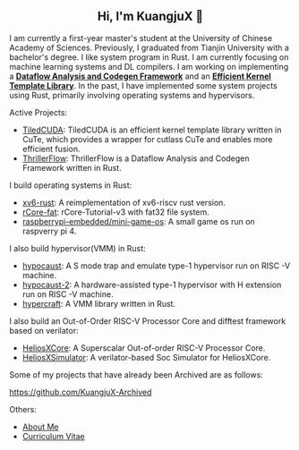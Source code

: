 <h2 align="center"> Hi, I'm KuangjuX 👋 </h2>

I am currently a first-year master's student at the University of Chinese Academy of Sciences. Previously, I graduated from Tianjin University with a bachelor's degree. I like system program in Rust. I am currently focusing on machine learning systems and DL compilers. 
I am working on implementing a **[Dataflow Analysis and Codegen Framework](https://github.com/TiledTensor/ThrillerFlow)** and an **[Efficient Kernel Template Library](https://github.com/TiledTensor/TiledCUDA)**. 
In the past, I have implemented some system projects using Rust, primarily involving operating systems and hypervisors.

Active Projects:

- [TiledCUDA](https://github.com/TiledTensor/TiledCUDA): TiledCUDA is an efficient kernel template library written in CuTe, which provides a wrapper for cutlass CuTe and enables more efficient fusion.
- [ThrillerFlow](https://github.com/TiledTensor/ThrillerFlow): ThrillerFlow is a Dataflow Analysis and Codegen Framework written in Rust.

I build operating systems in Rust:  

- [xv6-rust](https://github.com/Ko-oK-OS/xv6-rust): A reimplementation of xv6-riscv rust version.  
- [rCore-fat](https://github.com/KuangjuX/rCore-fat): rCore-Tutorial-v3 with fat32 file system.  
- [raspberrypi-embedded/mini-game-os](https://github.com/raspberrypi-embedded/mini-game-os): A small game os run on raspverry pi 4.

I also build hypervisor(VMM) in Rust:  
- [hypocaust](https://github.com/KuangjuX/hypocaust): A S mode trap and emulate type-1 hypervisor run on RISC -V machine.
- [hypocaust-2](https://github.com/KuangjuX/hypocaust-2): A hardware-assisted type-1 hypervisor with H extension run on RISC -V machine.
- [hypercraft](https://github.com/KuangjuX/hypercraft): A VMM library written in Rust.

I also build an Out-of-Order RISC-V Processor Core and difftest framework based on verilator:
- [HeliosXCore](https://github.com/HeliosXCore/HeliosXCore): A Superscalar Out-of-order RISC-V Processor Core.
- [HeliosXSimulator](https://github.com/HeliosXCore/HeliosXSimulator): A verilator-based Soc Simulator for HeliosXCore.

Some of my projects that have already been Archived are as follows: 

https://github.com/KuangjuX-Archived

Others:
- [About Me](http://kuangjux.top/)
- [Curriculum Vitae](http://kuangjux.top/files/resume.pdf)
